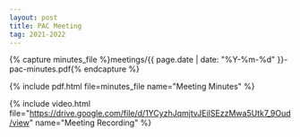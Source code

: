 ```yaml
---
layout: post
title: PAC Meeting
tag: 2021-2022
---
```

{% capture minutes_file %}meetings/{{ page.date | date: "%Y-%m-%d" }}-pac-minutes.pdf{% endcapture %}

{% include pdf.html file=minutes_file name="Meeting Minutes" %}

{% include video.html file="https://drive.google.com/file/d/1YCyzhJqmjtvJEiISEzzMwa5Utk7_9Oud/view" name="Meeting Recording" %}